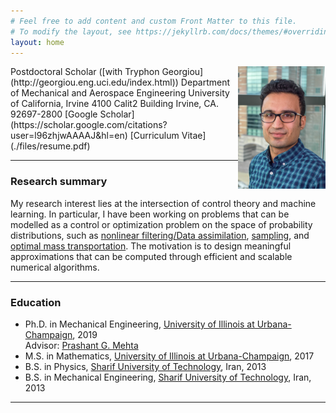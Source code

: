```yaml
---
# Feel free to add content and custom Front Matter to this file.
# To modify the layout, see https://jekyllrb.com/docs/themes/#overriding-theme-defaults
layout: home
---
```

<img style="float: right;"  src="./images/Amir.jpg" width="140"/>
Postdoctoral Scholar ([with Tryphon Georgiou](http://georgiou.eng.uci.edu/index.html))   
Department of Mechanical and Aerospace Engineering    
University of California, Irvine    
4100 Calit2 Building  
Irvine, CA. 92697-2800  
<amirhoseintghv@gmail.com>  
[Google Scholar](https://scholar.google.com/citations?user=l96zhjwAAAAJ&hl=en)  
[Curriculum Vitae](./files/resume.pdf)
<br />

---
### Research summary
My research interest lies at the intersection of control theory and machine learning. In particular, I have been working on problems that can be modelled as a control or optimization problem on the space of probability distributions, such as [nonlinear filtering/Data assimilation](./research/#FPF), [sampling](./research/#SM), and [optimal mass transportation](./research/#OT). The motivation is to design meaningful approximations that can be computed through efficient and scalable numerical algorithms. 

---
### Education
- Ph.D. in Mechanical Engineering, [University of Illinois at Urbana-Champaign](https://illinois.edu/), 2019    
Advisor: [Prashant G. Mehta](http://mehta.mechse.illinois.edu/)
- M.S. in Mathematics, [University of Illinois at Urbana-Champaign](https://illinois.edu/), 2017
- B.S. in Physics, [Sharif University of Technology](http://www.sharif.ir/web/en/), Iran, 2013  
- B.S. in  Mechanical Engineering, [Sharif University of Technology](http://www.sharif.ir/web/en/), Iran, 2013  

----

